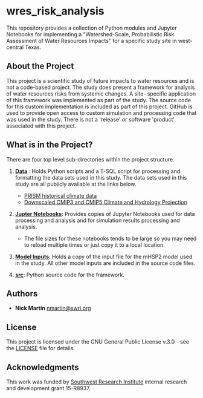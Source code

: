 # wres_risk_analysis

This repository provides a collection of Python modules and Jupyter
Notebooks for implementing a "Watershed-Scale, Probabilistic Risk 
Assessment of Water Resources Impacts" for a specific study site in
west-central Texas.

## About the Project

This project is a scientific study of future impacts to water resources
and is not a code-based project. The study does present a framework 
for analysis of water resources risks from systemic changes. A site-
specific application of this framework was implemented as part of 
the study. The source code for this custom implementation is included 
as part of this project. GitHub is used to provide open access
to custom simulation and processing code that was used in the study. 
There is not a 'release' or software 'product' associated with this
project.

## What is in the Project?

There are four top level sub-directories within the project structure.

1. [**Data**](https://github.com/nmartin198/wres_risk_analysis/tree/main/data) : Holds 
   Python scripts and a T-SQL script for processing 
   and formatting the data sets used in this study. The data sets
   used in this study are all publicly available at the links below.
   * [PRISM historical climate data](https://prism.oregonstate.edu/explorer/)
   * [Downscaled CMIP3 and CMIP5 Climate and Hydrology Projection](https://gdo-dcp.ucllnl.org/downscaled_cmip_projections/)

2. [**Jupter Notebooks**](https://github.com/nmartin198/wres_risk_analysis/tree/main/jupyter_notebooks): 
   Provides copies of Jupyter Notebooks used for data processing and 
   analysis and for simulation results processing and analysis.

   * The file sizes for these notebooks tends to be large so you may
     need to reload multiple times or just copy it to a local location.

3. [**Model Inputs**](https://github.com/nmartin198/wres_risk_analysis/tree/main/model_inputs): 
   Holds a copy of the input file for the mHSP2 model used in the study. 
   All other model inputs are included in the source code files.

4. [**src**](https://github.com/nmartin198/wres_risk_analysis/tree/main/src): Python 
   source code for the framework.

## Authors

* **Nick Martin** nmartin@swri.org

## License

This project is licensed under the GNU General Public License v.3.0 - see the [LICENSE](LICENSE) file for details.

## Acknowledgments

This work was funded by [Southwest Research Institute](https://www.swri.org/groundwater-and-surface-water-analysis-and-modeling) internal research and 
development grant 15-R8937.
